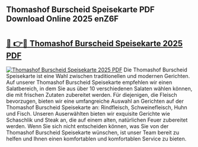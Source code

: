 ## Thomashof Burscheid Speisekarte PDF Download Online 2025 enZ6F

# <h2><a href="http://gc9r53.nevu.top/?p=Thomashof+Burscheid+Speisekarte">🔗 👉🔴 Thomashof Burscheid Speisekarte 2025 PDF</a></h2>

[![Thomashof Burscheid Speisekarte 2025 PDF](https://i.imgur.com/dBaPXMq.png)](http://gc9r53.nevu.top/?p=Thomashof+Burscheid+Speisekarte)
Die Thomashof Burscheid Speisekarte ist eine Wahl zwischen traditionellen und modernen Gerichten. Auf unserer Thomashof Burscheid Speisekarte empfehlen wir einen Salatbereich, in dem Sie aus über 10 verschiedenen Salaten wählen können, die mit frischen Zutaten zubereitet werden. Für diejenigen, die Fleisch bevorzugen, bieten wir eine umfangreiche Auswahl an Gerichten auf der Thomashof Burscheid Speisekarte an: Rindfleisch, Schweinefleisch, Huhn und Fisch. Unseren Auserwählten bieten wir exquisite Gerichte wie Schaschlik und Steak an, die auf einem alten, natürlichen Feuer zubereitet werden. Wenn Sie sich nicht entscheiden können, was Sie von der Thomashof Burscheid Speisekarte wünschen, ist unser Team bereit zu helfen und Ihnen einen komfortablen und komfortablen Service zu bieten.
